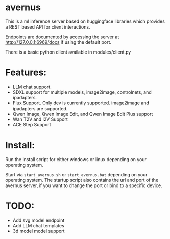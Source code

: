# avernus

This is a ml inference server based on huggingface libraries which provides a REST based API for client interactions.

Endpoints are documented by accessing the server at http://127.0.0.1:6969/docs if using the default port.

There is a basic python client available in modules/client.py

# Features:

- LLM chat support.
- SDXL support for multiple models, image2image, controlnets, and ipadapters.
- Flux Support. Only dev is currently supported. image2image and ipadapters are supported.
- Qwen Image, Qwen Image Edit, and Qwen Image Edit Plus support
- Wan T2V and I2V Support
- ACE Step Support

# Install:
Run the install script for either windows or linux depending on your operating system.

Start via `start_avernus.sh` or `start_avernus.bat` depending on your operating system. The startup script also contains the url and port of the avernus server, if you want to change the port or bind to a specific device.

# TODO:

- Add svg model endpoint
- Add LLM chat templates
- 3d model model support